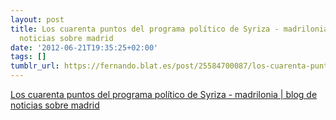 ```yaml
---
layout: post
title: Los cuarenta puntos del programa político de Syriza - madrilonia | blog de
  noticias sobre madrid
date: '2012-06-21T19:35:25+02:00'
tags: []
tumblr_url: https://fernando.blat.es/post/25584700087/los-cuarenta-puntos-del-programa-pol%C3%ADtico-de
---
```

[Los cuarenta puntos del programa político de Syriza - madrilonia | blog de noticias sobre madrid](http://madrilonia.org/2012/06/los-cuarenta-puntos-del-programa-politico-de-syriza/)  
